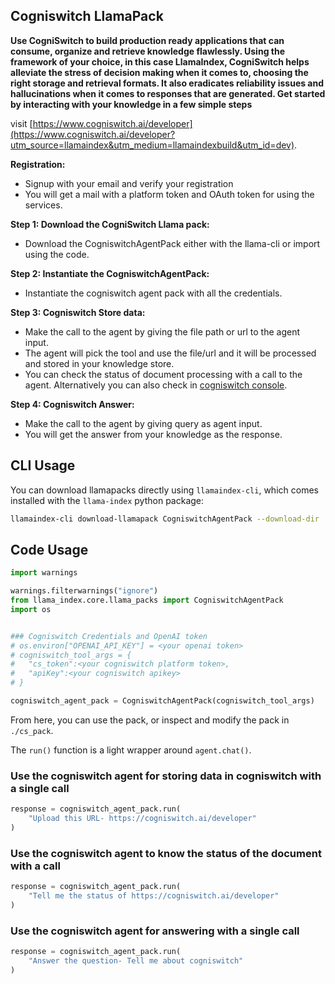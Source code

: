 ## Cogniswitch LlamaPack

**Use CogniSwitch to build production ready applications that can consume, organize and retrieve knowledge flawlessly. Using the framework of your choice, in this case LlamaIndex, CogniSwitch helps alleviate the stress of decision making when it comes to, choosing the right storage and retrieval formats. It also eradicates reliability issues and hallucinations when it comes to responses that are generated. Get started by interacting with your knowledge in a few simple steps**

visit [https://www.cogniswitch.ai/developer](https://www.cogniswitch.ai/developer?utm_source=llamaindex&utm_medium=llamaindexbuild&utm_id=dev).

**Registration:**

- Signup with your email and verify your registration
- You will get a mail with a platform token and OAuth token for using the services.

**Step 1: Download the CogniSwitch Llama pack:**

- Download the CogniswitchAgentPack either with the llama-cli or import using the code.

**Step 2: Instantiate the CogniswitchAgentPack:**

- Instantiate the cogniswitch agent pack with all the credentials.

**Step 3: Cogniswitch Store data:**

- Make the call to the agent by giving the file path or url to the agent input.
- The agent will pick the tool and use the file/url and it will be processed and stored in your knowledge store.
- You can check the status of document processing with a call to the agent. Alternatively you can also check in [cogniswitch console](https://console.cogniswitch.ai:8443/login?utm_source=llamaindex&utm_medium=llamaindexbuild&utm_id=dev).

**Step 4: Cogniswitch Answer:**

- Make the call to the agent by giving query as agent input.
- You will get the answer from your knowledge as the response.

## CLI Usage

You can download llamapacks directly using `llamaindex-cli`, which comes installed with the `llama-index` python package:

```bash
llamaindex-cli download-llamapack CogniswitchAgentPack --download-dir ./cs_pack
```

## Code Usage

```python
import warnings

warnings.filterwarnings("ignore")
from llama_index.core.llama_packs import CogniswitchAgentPack
import os


### Cogniswitch Credentials and OpenAI token
# os.environ["OPENAI_API_KEY"] = <your openai token>
# cogniswitch_tool_args = {
#   "cs_token":<your cogniswitch platform token>,
#   "apiKey":<your cogniswitch apikey>
# }

cogniswitch_agent_pack = CogniswitchAgentPack(cogniswitch_tool_args)
```

From here, you can use the pack, or inspect and modify the pack in `./cs_pack`.

The `run()` function is a light wrapper around `agent.chat()`.

### Use the cogniswitch agent for storing data in cogniswitch with a single call

```python
response = cogniswitch_agent_pack.run(
    "Upload this URL- https://cogniswitch.ai/developer"
)
```

### Use the cogniswitch agent to know the status of the document with a call

```python
response = cogniswitch_agent_pack.run(
    "Tell me the status of https://cogniswitch.ai/developer"
)
```

### Use the cogniswitch agent for answering with a single call

```python
response = cogniswitch_agent_pack.run(
    "Answer the question- Tell me about cogniswitch"
)
```
